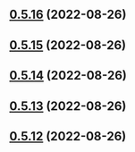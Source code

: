 ## [0.5.16](https://github.com/idbi/components/compare/v0.5.15...v0.5.16) (2022-08-26)



## [0.5.15](https://github.com/idbi/components/compare/v0.5.14...v0.5.15) (2022-08-26)



## [0.5.14](https://github.com/idbi/components/compare/v0.5.13...v0.5.14) (2022-08-26)



## [0.5.13](https://github.com/idbi/components/compare/v0.5.12...v0.5.13) (2022-08-26)



## [0.5.12](https://github.com/idbi/components/compare/v0.5.11...v0.5.12) (2022-08-26)



